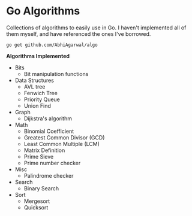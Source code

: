 # Go Algorithms

Collections of algorithms to easily use in Go. I haven't implemented all of them myself, and have referenced the ones I've borrowed.

```
go get github.com/AbhiAgarwal/algo
```

**Algorithms Implemented**

- Bits
	- Bit manipulation functions
- Data Structures
	- AVL tree
	- Fenwich Tree
	- Priority Queue
	- Union Find
- Graph
	- Dijkstra's algorithm
- Math
	- Binomial Coefficient
	- Greatest Common Divisor (GCD)
	- Least Common Multiple (LCM)
	- Matrix Definition
	- Prime Sieve
	- Prime number checker
- Misc
	- Palindrome checker
- Search
	- Binary Search
- Sort
	- Mergesort
	- Quicksort